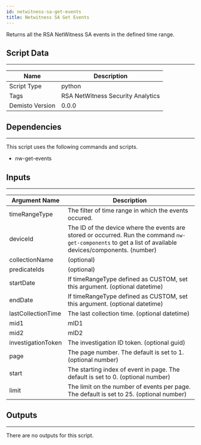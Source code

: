 ```yaml
---
id: netwitness-sa-get-events
title: Netwitness SA Get Events
---
```


Returns all the RSA NetWitness SA events in the defined time range.

## Script Data
---

| **Name** | **Description** |
| --- | --- |
| Script Type | python |
| Tags | RSA NetWitness Security Analytics |
| Demisto Version | 0.0.0 |

## Dependencies
---
This script uses the following commands and scripts.
* nw-get-events

## Inputs
---

| **Argument Name** | **Description** |
| --- | --- |
| timeRangeType | The filter of time range in which the events occured. |
| deviceId | The ID of the device where the events are stored or occurred. Run the command `nw-get-components` to get a list of available devices/components. (number) |
| collectionName | (optional) |
| predicateIds | (optional) |
| startDate | If timeRangeType defined as CUSTOM, set this argument. (optional datetime) |
| endDate | If timeRangeType defined as CUSTOM, set this argument. (optional datetime) |
| lastCollectionTime | The last collection time. (optional datetime) |
| mid1 | mID1 |
| mid2 | mID2 |
| investigationToken | The investigation ID token. (optional guid) |
| page | The page number. The default is set to 1. (optional number) |
| start | The starting index of event in page. The default is set to 0. (optional number) |
| limit | The limit on the number of events per page. The default is set to 25. (optional number) |

## Outputs
---
There are no outputs for this script.
